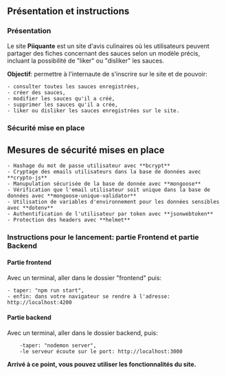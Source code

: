 ## Présentation et instructions

### Présentation

Le site **Piiquante** est un site d'avis culinaires où les utilisateurs peuvent partager des fiches concernant des sauces selon un modèle précis, incluant la possibilité de "liker" ou "disliker" les sauces.

**Objectif**: permettre à l'internaute de s'inscrire sur le site et de pouvoir:

    - consulter toutes les sauces enregistrées,
    - créer des sauces,
    - modifier les sauces qu'il a créé,
    - supprimer les sauces qu'il a crée,
    - liker ou disliker les sauces enregistrées sur le site.

### Sécurité mise en place
## Mesures de sécurité mises en place

    - Hashage du mot de passe utilisateur avec **bcrypt**
    - Cryptage des emails utilisateurs dans la base de données avec **crypto-js**
    - Manupulation sécurisée de la base de donnée avec **mongoose**
    - Vérification que l'email utilisateur soit unique dans la base de données avec **mongoose-unique-validator**
    - Utilisation de variables d'environnement pour les données sensibles avec **dotenv**
    - Authentification de l'utilisateur par token avec **jsonwebtoken**
    - Protection des headers avec **helmet**

### Instructions pour le lancement: partie Frontend et partie Backend

#### Partie frontend

Avec un terminal, aller dans le dossier "frontend" puis:

    - taper: "npm run start",
    - enfin: dans votre navigateur se rendre à l'adresse: http://localhost:4200 

#### Partie backend

Avec un terminal, aller dans le dossier backend, puis:

        -taper: "nodemon server",
        -le serveur écoute sur le port: http://localhost:3000

**Arrivé à ce point, vous pouvez utiliser les fonctionnalités du site.**
